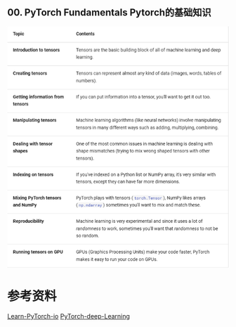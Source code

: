 ## 00. PyTorch Fundamentals Pytorch的基础知识

![](/images/00-pytorch-fundamental-topics.png)

# 参考资料
[Learn-PyTorch-io](https://www.learnpytorch.io/)
[PyTorch-deep-Learning](https://github.com/mrdbourke/pytorch-deep-learning)